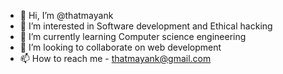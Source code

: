 - 👋 Hi, I’m @thatmayank
- 👀 I’m interested in  Software development and Ethical hacking
- 🌱 I’m currently learning  Computer science engineering 
- 💞️ I’m looking to collaborate on web development 
- 📫 How to reach me - thatmayank@gmail.com

<!---
thatmayank/thatmayank is a ✨ special ✨ repository because its `README.md` (this file) appears on your GitHub profile.
You can click the Preview link to take a look at your changes.
--->
